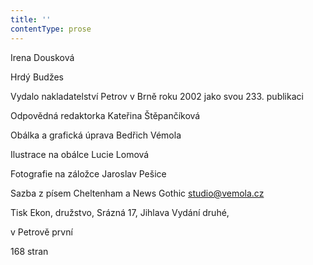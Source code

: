 ```yaml
---
title: ''
contentType: prose
---
```


<section>

Irena Dousková

Hrdý Budžes

Vydalo nakladatelství Petrov v Brně roku 2002 jako svou 233. publikaci

Odpovědná redaktorka Kateřina Štěpančíková

Obálka a grafická úprava Bedřich Vémola

Ilustrace na obálce Lucie Lomová

Fotografie na záložce Jaroslav Pešice

Sazba z písem Cheltenham a News Gothic [studio@vemola.cz](./resources/undefined)

Tisk Ekon, družstvo, Srázná 17, Jihlava Vydání druhé,

v Petrově první

168 stran

</section>
